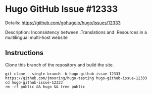 # Hugo GitHub Issue #12333

Details: <https://github.com/gohugoio/hugo/issues/12333>

Description: Inconsistency between .Translations and .Resources in a multilingual multi-host website

## Instructions

Clone this branch of the repository and build the site.

```text
git clone --single-branch -b hugo-github-issue-12333 https://github.com/jmooring/hugo-testing hugo-github-issue-12333
cd hugo-github-issue-12333
rm -rf public && hugo && tree public
```
